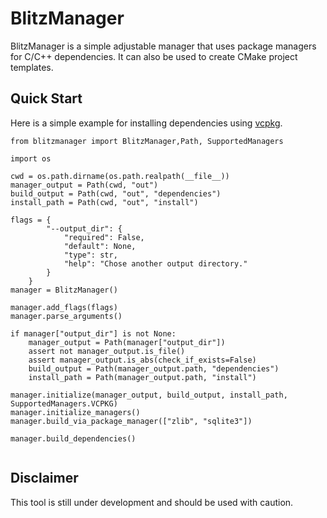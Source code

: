 # BlitzManager 
BlitzManager is a simple adjustable manager that uses package managers for C/C++ dependencies. It can also
be used to create CMake project templates.



## Quick Start
Here is a simple example for installing dependencies using [vcpkg](https://github.com/microsoft/vcpkg).

```{python}
from blitzmanager import BlitzManager,Path, SupportedManagers
    
import os

cwd = os.path.dirname(os.path.realpath(__file__))
manager_output = Path(cwd, "out")
build_output = Path(cwd, "out", "dependencies")
install_path = Path(cwd, "out", "install")

flags = {
        "--output_dir": {
            "required": False,
            "default": None,
            "type": str,
            "help": "Chose another output directory."
        }
    }
manager = BlitzManager()

manager.add_flags(flags)
manager.parse_arguments()

if manager["output_dir"] is not None:
    manager_output = Path(manager["output_dir"])
    assert not manager_output.is_file()
    assert manager_output.is_abs(check_if_exists=False)
    build_output = Path(manager_output.path, "dependencies")
    install_path = Path(manager_output.path, "install")    
    
manager.initialize(manager_output, build_output, install_path, SupportedManagers.VCPKG)
manager.initialize_managers()
manager.build_via_package_manager(["zlib", "sqlite3"])

manager.build_dependencies()
        
```
## Disclaimer
This tool is still under development and should be used with caution.
